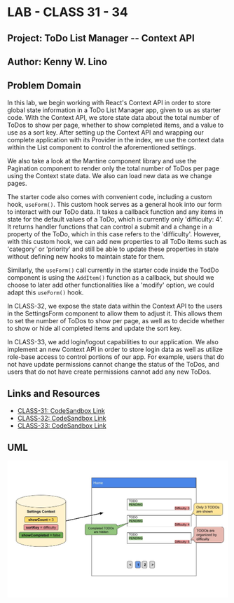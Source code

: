 # LAB - CLASS 31 - 34

## Project: ToDo List Manager -- Context API

## Author: Kenny W. Lino

## Problem Domain

In this lab, we begin working with React's Context API in order to store global state information in a ToDo List Manager app, given to us as starter code. With the Context API, we store state data about the total number of ToDos to show per page, whether to show completed items, and a value to use as a sort key. After setting up the Context API and wrapping our complete application with its Provider in the index, we use the context data within the List component to control the aforementioned settings.

We also take a look at the Mantine component library and use the Pagination component to render only the total number of ToDos per page using the Context state data. We also can load new data as we change pages.

The starter code also comes with convenient code, including a custom hook, `useForm()`. This custom hook serves as a general hook into our form to interact with our ToDo data. It takes a callback function and any items in state for the default values of a ToDo, which is currently only 'difficulty: 4'. It returns handler functions that can control a submit and a change in a property of the ToDo, which in this case refers to the 'difficulty'. However, with this custom hook, we can add new properties to all ToDo items such as 'category' or 'priority' and still be able to update these properties in state without defining new hooks to maintain state for them. 

Similarly, the `useForm()` call currently in the starter code inside the TodDo component is using the `AddItem()` function as a callback, but should we choose to later add other functionalities like a 'modify' option, we could adapt this `useForm()` hook.

In CLASS-32, we expose the state data within the Context API to the users in the SettingsForm component to allow them to adjust it. This allows them to set the number of ToDos to show per page, as well as to decide whether to show or hide all completed items and update the sort key.

In CLASS-33, we add login/logout capabilities to our application. We also implement an new Context API in order to store login data as well as utilize role-base access to control portions of our app. For example, users that do not have update permissions cannot change the status of the ToDos, and users that do not have create permissions cannot add any new ToDos.

## Links and Resources

* [CLASS-31: CodeSandbox Link](https://fekf9z-3000.preview.csb.app/)
* [CLASS-32: CodeSandbox Link](https://ztgg98-3000.preview.csb.app/)
* [CLASS-33: CodeSandbox Link](https://8duib8-3000.preview.csb.app/)

## UML

![CLASS-31 UML](./assets/CLASS-31_%20Context%20API.jpeg)